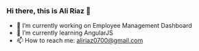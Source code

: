### Hi there, this is Ali Riaz 👋

- 🔭 I’m currently working on Employee Management Dashboard
- 🌱 I’m currently learning AngularJS
- 📫 How to reach me: aliriaz0700@gmail.com


